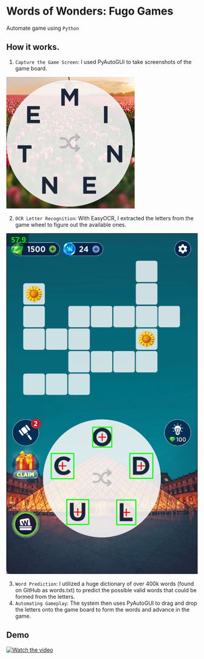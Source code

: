 # Words of Wonders: Fugo Games
Automate game using `Python`

## How it works.
1. `Capture the Game Screen`: I used PyAutoGUI to take screenshots of the game board.

![alt text](./examples/screenshot.png)

2. `OCR Letter Recognition`: With EasyOCR, I extracted the letters from the game wheel to figure out the available ones.

![alt text](./examples/letters.png)

3. `Word Prediction`: I utilized a huge dictionary of over 400k words (found on GitHub as words.txt) to predict the possible valid words that could be formed from the letters.
4. `Automating Gameplay`: The system then uses PyAutoGUI to drag and drop the letters onto the game board to form the words and advance in the game.

## Demo
[![Watch the video](https://github.com/user-attachments/assets/bca08270-065c-4ffe-8199-9edbbf830867)](https://github.com/user-attachments/assets/bca08270-065c-4ffe-8199-9edbbf830867)